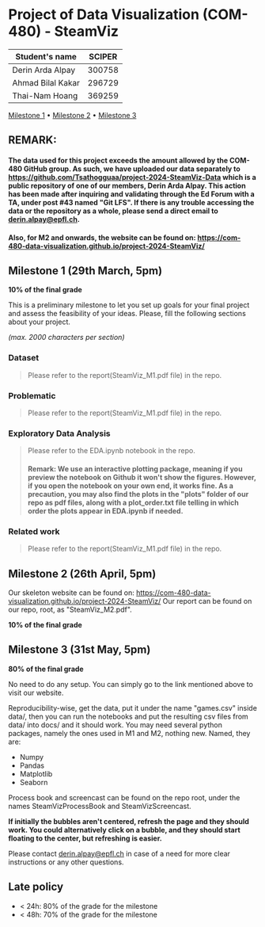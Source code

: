 # Project of Data Visualization (COM-480) - SteamViz

| Student's name | SCIPER |
| -------------- | ------ |
| Derin Arda Alpay | 300758 |
| Ahmad Bilal Kakar | 296729 |
| Thai-Nam Hoang | 369259 |

[Milestone 1](#milestone-1) • [Milestone 2](#milestone-2) • [Milestone 3](#milestone-3)

## REMARK:
#### The data used for this project exceeds the amount allowed by the COM-480 GitHub group. As such, we have uploaded our data separately to https://github.com/Tsathogguaa/project-2024-SteamViz-Data which is a public repository of one of our members, Derin Arda Alpay. This action has been made after inquiring and validating through the Ed Forum with a TA, under post #43 named "Git LFS". If there is any trouble accessing the data or the repository as a whole, please send a direct email to derin.alpay@epfl.ch.

#### Also, for M2 and onwards, the website can be found on: https://com-480-data-visualization.github.io/project-2024-SteamViz/

## Milestone 1 (29th March, 5pm)

**10% of the final grade**

This is a preliminary milestone to let you set up goals for your final project and assess the feasibility of your ideas.
Please, fill the following sections about your project.

*(max. 2000 characters per section)*

### Dataset

> Please refer to the report(SteamViz_M1.pdf file) in the repo.

### Problematic

> Please refer to the report(SteamViz_M1.pdf file) in the repo.

### Exploratory Data Analysis

> Please refer to the EDA.ipynb notebook in the repo.
> #### Remark: We use an interactive plotting package, meaning if you preview the notebook on Github it won't show the figures. However, if you open the notebook on your own end, it works fine. As a precaution, you may also find the plots in the "plots" folder of our repo as pdf files, along with a plot_order.txt file telling in which order the plots appear in EDA.ipynb if needed.

### Related work


> Please refer to the report(SteamViz_M1.pdf file) in the repo.

## Milestone 2 (26th April, 5pm)

Our skeleton website can be found on: https://com-480-data-visualization.github.io/project-2024-SteamViz/
Our report can be found on our repo, root, as "SteamViz_M2.pdf".

**10% of the final grade**


## Milestone 3 (31st May, 5pm)

**80% of the final grade**

No need to do any setup. You can simply go to the link mentioned above to visit our website.

Reproducibility-wise, get the data, put it under the name "games.csv" inside data/, then you can run the notebooks and put the resulting csv files from data/ into docs/ and it should work. You may need several python packages, namely the ones used in M1 and M2, nothing new. Named, they are:
- Numpy
- Pandas
- Matplotlib
- Seaborn

Process book and screencast can be found on the repo root, under the names SteamVizProcessBook and SteamVizScreencast.

**If initially the bubbles aren't centered, refresh the page and they should work. You could alternatively click on a bubble, and they should start floating to the center, but refreshing is easier.**

Please contact derin.alpay@epfl.ch in case of a need for more clear instructions or any other questions.


## Late policy

- < 24h: 80% of the grade for the milestone
- < 48h: 70% of the grade for the milestone

